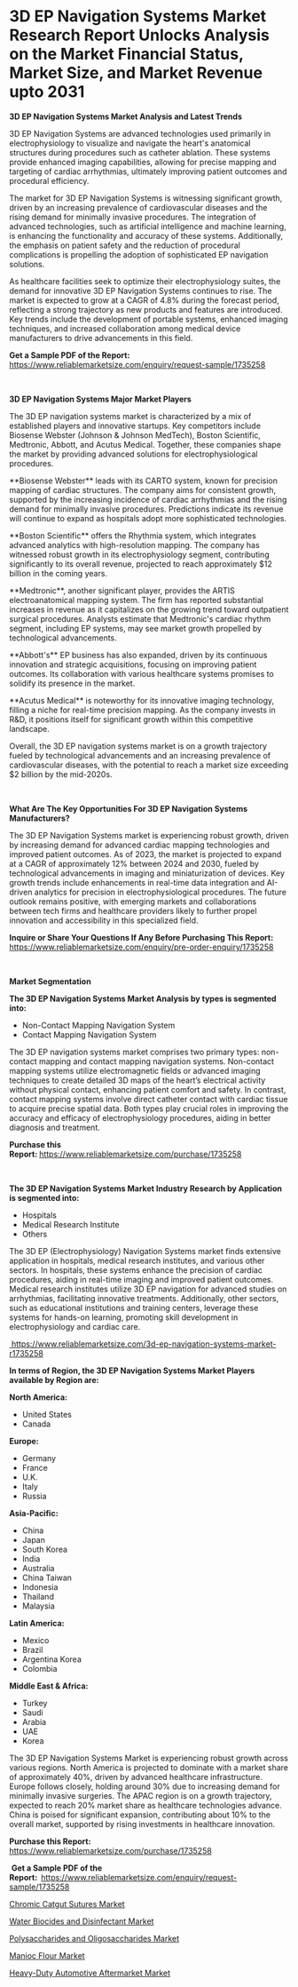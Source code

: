 <p><h1>3D EP Navigation Systems Market Research Report Unlocks Analysis on the Market Financial Status, Market Size, and Market Revenue upto 2031</h1></p><p><strong>3D EP Navigation Systems Market Analysis and Latest Trends</strong></p>
<p><p>3D EP Navigation Systems are advanced technologies used primarily in electrophysiology to visualize and navigate the heart's anatomical structures during procedures such as catheter ablation. These systems provide enhanced imaging capabilities, allowing for precise mapping and targeting of cardiac arrhythmias, ultimately improving patient outcomes and procedural efficiency. </p><p>The market for 3D EP Navigation Systems is witnessing significant growth, driven by an increasing prevalence of cardiovascular diseases and the rising demand for minimally invasive procedures. The integration of advanced technologies, such as artificial intelligence and machine learning, is enhancing the functionality and accuracy of these systems. Additionally, the emphasis on patient safety and the reduction of procedural complications is propelling the adoption of sophisticated EP navigation solutions.</p><p>As healthcare facilities seek to optimize their electrophysiology suites, the demand for innovative 3D EP Navigation Systems continues to rise. The market is expected to grow at a CAGR of 4.8% during the forecast period, reflecting a strong trajectory as new products and features are introduced. Key trends include the development of portable systems, enhanced imaging techniques, and increased collaboration among medical device manufacturers to drive advancements in this field.</p></p>
<p><strong>Get a Sample PDF of the Report:&nbsp;</strong> <a href="https://www.reliablemarketsize.com/enquiry/request-sample/1735258?utm_campaign=1509&utm_medium=2&utm_source=Github&utm_content=ia&utm_term=08102024&utm_id=3d-ep-navigation-systems">https://www.reliablemarketsize.com/enquiry/request-sample/1735258</a></p>
<p>&nbsp;</p>
<p><strong>3D EP Navigation Systems Major Market Players</strong></p>
<p><p>The 3D EP navigation systems market is characterized by a mix of established players and innovative startups. Key competitors include Biosense Webster (Johnson & Johnson MedTech), Boston Scientific, Medtronic, Abbott, and Acutus Medical. Together, these companies shape the market by providing advanced solutions for electrophysiological procedures.</p><p>**Biosense Webster** leads with its CARTO system, known for precision mapping of cardiac structures. The company aims for consistent growth, supported by the increasing incidence of cardiac arrhythmias and the rising demand for minimally invasive procedures. Predictions indicate its revenue will continue to expand as hospitals adopt more sophisticated technologies.</p><p>**Boston Scientific** offers the Rhythmia system, which integrates advanced analytics with high-resolution mapping. The company has witnessed robust growth in its electrophysiology segment, contributing significantly to its overall revenue, projected to reach approximately $12 billion in the coming years.</p><p>**Medtronic**, another significant player, provides the ARTIS electroanatomical mapping system. The firm has reported substantial increases in revenue as it capitalizes on the growing trend toward outpatient surgical procedures. Analysts estimate that Medtronic's cardiac rhythm segment, including EP systems, may see market growth propelled by technological advancements.</p><p>**Abbott's** EP business has also expanded, driven by its continuous innovation and strategic acquisitions, focusing on improving patient outcomes. Its collaboration with various healthcare systems promises to solidify its presence in the market.</p><p>**Acutus Medical** is noteworthy for its innovative imaging technology, filling a niche for real-time precision mapping. As the company invests in R&D, it positions itself for significant growth within this competitive landscape.</p><p>Overall, the 3D EP navigation systems market is on a growth trajectory fueled by technological advancements and an increasing prevalence of cardiovascular diseases, with the potential to reach a market size exceeding $2 billion by the mid-2020s.</p></p>
<p>&nbsp;</p>
<p><strong>What Are The Key Opportunities For 3D EP Navigation Systems Manufacturers?</strong></p>
<p><p>The 3D EP Navigation Systems market is experiencing robust growth, driven by increasing demand for advanced cardiac mapping technologies and improved patient outcomes. As of 2023, the market is projected to expand at a CAGR of approximately 12% between 2024 and 2030, fueled by technological advancements in imaging and miniaturization of devices. Key growth trends include enhancements in real-time data integration and AI-driven analytics for precision in electrophysiological procedures. The future outlook remains positive, with emerging markets and collaborations between tech firms and healthcare providers likely to further propel innovation and accessibility in this specialized field.</p></p>
<p><strong>Inquire or Share Your Questions If Any Before Purchasing This Report:</strong> <a href="https://www.reliablemarketsize.com/enquiry/pre-order-enquiry/1735258?utm_campaign=1509&utm_medium=2&utm_source=Github&utm_content=ia&utm_term=08102024&utm_id=3d-ep-navigation-systems">https://www.reliablemarketsize.com/enquiry/pre-order-enquiry/1735258</a></p>
<p>&nbsp;</p>
<p><strong>Market Segmentation</strong></p>
<p><strong>The 3D EP Navigation Systems Market Analysis by types is segmented into:</strong></p>
<p><ul><li>Non-Contact Mapping Navigation System</li><li>Contact Mapping Navigation System</li></ul></p>
<p><p>The 3D EP navigation systems market comprises two primary types: non-contact mapping and contact mapping navigation systems. Non-contact mapping systems utilize electromagnetic fields or advanced imaging techniques to create detailed 3D maps of the heart’s electrical activity without physical contact, enhancing patient comfort and safety. In contrast, contact mapping systems involve direct catheter contact with cardiac tissue to acquire precise spatial data. Both types play crucial roles in improving the accuracy and efficacy of electrophysiology procedures, aiding in better diagnosis and treatment.</p></p>
<p><strong>Purchase this Report:&nbsp;</strong><a href="https://www.reliablemarketsize.com/purchase/1735258?utm_campaign=1509&utm_medium=2&utm_source=Github&utm_content=ia&utm_term=08102024&utm_id=3d-ep-navigation-systems">https://www.reliablemarketsize.com/purchase/1735258</a></p>
<p>&nbsp;</p>
<p><strong>The 3D EP Navigation Systems Market Industry Research by Application is segmented into:</strong></p>
<p><ul><li>Hospitals</li><li>Medical Research Institute</li><li>Others</li></ul></p>
<p><p>The 3D EP (Electrophysiology) Navigation Systems market finds extensive application in hospitals, medical research institutes, and various other sectors. In hospitals, these systems enhance the precision of cardiac procedures, aiding in real-time imaging and improved patient outcomes. Medical research institutes utilize 3D EP navigation for advanced studies on arrhythmias, facilitating innovative treatments. Additionally, other sectors, such as educational institutions and training centers, leverage these systems for hands-on learning, promoting skill development in electrophysiology and cardiac care.</p></p>
<p><a href="https://www.reliablemarketsize.com/3d-ep-navigation-systems-market-r1735258?utm_campaign=1509&utm_medium=2&utm_source=Github&utm_content=ia&utm_term=08102024&utm_id=3d-ep-navigation-systems">&nbsp;https://www.reliablemarketsize.com/3d-ep-navigation-systems-market-r1735258</a></p>
<p><strong>In terms of Region, the 3D EP Navigation Systems Market Players available by Region are:</strong></p>
<p>
    <p> <strong> North America: </strong>
        <ul>
            <li>United States</li>
            <li>Canada</li>
        </ul>
        </p> 
    <p> <strong> Europe: </strong>
        <ul>
            <li>Germany</li>
            <li>France</li>
            <li>U.K.</li>
            <li>Italy</li>
            <li>Russia</li>
        </ul>
        </p> 
    <p> <strong> Asia-Pacific: </strong>
        <ul>
            <li>China</li>
            <li>Japan</li>
            <li>South Korea</li>
            <li>India</li>
            <li>Australia</li>
            <li>China Taiwan</li>
            <li>Indonesia</li>
            <li>Thailand</li>
            <li>Malaysia</li>
        </ul>
        </p> 
    <p> <strong> Latin America: </strong>
        <ul>
            <li>Mexico</li>
            <li>Brazil</li>
            <li>Argentina Korea</li>
            <li>Colombia</li>
        </ul>
        </p> 
    <p> <strong> Middle East & Africa: </strong>
        <ul>
            <li>Turkey</li>
            <li>Saudi</li>
            <li>Arabia</li>
            <li>UAE</li>
            <li>Korea</li>
        </ul>
    </p>
    </p>
<p><p>The 3D EP Navigation Systems Market is experiencing robust growth across various regions. North America is projected to dominate with a market share of approximately 40%, driven by advanced healthcare infrastructure. Europe follows closely, holding around 30% due to increasing demand for minimally invasive surgeries. The APAC region is on a growth trajectory, expected to reach 20% market share as healthcare technologies advance. China is poised for significant expansion, contributing about 10% to the overall market, supported by rising investments in healthcare innovation.</p></p>
<p><strong>Purchase this Report: </strong><a href="https://www.reliablemarketsize.com/purchase/1735258?utm_campaign=1509&utm_medium=2&utm_source=Github&utm_content=ia&utm_term=08102024&utm_id=3d-ep-navigation-systems">https://www.reliablemarketsize.com/purchase/1735258</a></p>
<p>&nbsp;<strong>Get a Sample PDF of the Report:&nbsp;&nbsp;</strong><a href="https://www.reliablemarketsize.com/enquiry/request-sample/1735258?utm_campaign=1509&utm_medium=2&utm_source=Github&utm_content=ia&utm_term=08102024&utm_id=3d-ep-navigation-systems">https://www.reliablemarketsize.com/enquiry/request-sample/1735258</a></p>
<p><strong></strong></p>
<p><p><a href="https://www.linkedin.com/pulse/future-innovation-global-chromic-catgut-sutures-market-growth-omyec?utm_campaign=1509&utm_medium=2&utm_source=Github&utm_content=ia&utm_term=08102024&utm_id=3d-ep-navigation-systems">Chromic Catgut Sutures Market</a></p><p><a href="https://github.com/LilianFaulkner65/Market-Research-Report-List-1/blob/main/water-biocides-and-disinfectant-market.md?utm_campaign=1509&utm_medium=2&utm_source=Github&utm_content=ia&utm_term=08102024&utm_id=3d-ep-navigation-systems">Water Biocides and Disinfectant Market</a></p><p><a href="https://issuu.com/reportprime-2/docs/polysaccharides-and-oligosaccharide_dcbf93f5f8a819?utm_campaign=1509&utm_medium=2&utm_source=Github&utm_content=ia&utm_term=08102024&utm_id=3d-ep-navigation-systems">Polysaccharides and Oligosaccharides Market</a></p><p><a href="https://www.linkedin.com/pulse/manioc-flour-market-share-size-trends-industry-analysis-report-kv3xf?utm_campaign=1509&utm_medium=2&utm_source=Github&utm_content=ia&utm_term=08102024&utm_id=3d-ep-navigation-systems">Manioc Flour Market</a></p><p><a href="https://www.linkedin.com/pulse/heavy-duty-automotive-aftermarket-market-drivers-challenges-fpzwe?utm_campaign=1509&utm_medium=2&utm_source=Github&utm_content=ia&utm_term=08102024&utm_id=3d-ep-navigation-systems">Heavy-Duty Automotive Aftermarket Market</a></p></p>